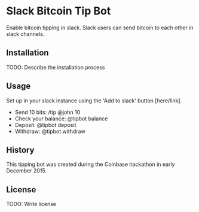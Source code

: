 # Slack Bitcoin Tip Bot

Enable bitcoin tipping in slack. Slack users can send bitcoin to each other in slack channels.

## Installation
TODO: Describe the installation process

## Usage
Set up in your slack instance using the 'Add to slack' button [here/link].

- Send 10 bits: /tip @john 10
- Check your balance: @tipbot balance
- Deposit: @tipbot deposit
- Withdraw: @tipbot withdraw

## History
This tipping bot was created during the Coinbase hackathon in early December 2015.

## License

TODO: Write license
